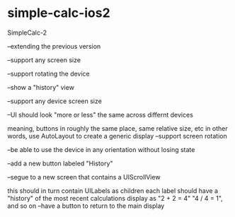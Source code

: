 # simple-calc-ios2

SimpleCalc-2

–extending the previous version

–support any screen size

–support rotating the device

–show a "history" view

–support any device screen size

–UI should look "more or less" the same across differnt devices

meaning, buttons in roughly the same place, same relative size, etc
in other words, use AutoLayout to create a generic display
–support screen rotation

–be able to use the device in any orientation without losing state

–add a new button labeled "History"

–segue to a new screen that contains a UIScrollView

this should in turn contain UILabels as children
each label should have a "history" of the most recent calculations
display as "2 + 2 = 4" "4 / 4 = 1", and so on
–have a button to return to the main display

